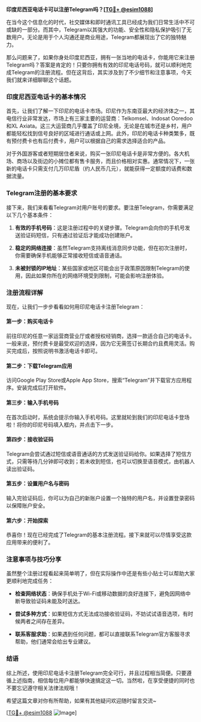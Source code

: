 **印度尼西亚电话卡可以注册Telegram吗？[[TG💪+ @esim1088](https://t.me/s/esim1088)]**

在当今这个信息化的时代，社交媒体和即时通讯工具已经成为我们日常生活中不可或缺的一部分。而其中，Telegram以其强大的功能、安全性和隐私保护吸引了无数用户。无论是用于个人沟通还是商业用途，Telegram都展现出了它的独特魅力。

那么问题来了，如果你身处印度尼西亚，拥有一张当地的电话卡，你能用它来注册Telegram吗？答案是肯定的！只要你拥有有效的印尼电话号码，就可以顺利地完成Telegram的注册流程。但在这背后，其实涉及到了不少细节和注意事项，今天我们就来详细聊聊这个话题。

### 印度尼西亚电话卡的基本情况

首先，让我们了解一下印尼的电话卡市场。印尼作为东南亚最大的经济体之一，其电信行业非常发达，市场上有三家主要的运营商：Telkomsel、Indosat Ooredoo和XL Axiata。这三大运营商几乎覆盖了印尼全境，无论是在城市还是乡村，用户都能轻松找到信号良好的区域进行通话或上网。此外，印尼的电话卡种类繁多，既有预付费卡也有后付费卡，用户可以根据自己的需求选择适合的产品。

对于外国游客或者短期居住者来说，购买一张印尼电话卡是非常方便的。各大机场、商场以及街边的小摊位都有售卡服务，而且价格相对实惠。通常情况下，一张新的电话卡只需支付几万印尼盾（约人民币几元），就能获得一定额度的话费和数据流量。

### Telegram注册的基本要求

接下来，我们来看看Telegram对用户账号的要求。要注册Telegram，你需要满足以下几个基本条件：

1. **有效的手机号码**：这是注册过程中的关键步骤。Telegram会向你的手机号发送验证码短信，只有通过验证后才能成功创建账户。
   
2. **稳定的网络连接**：虽然Telegram支持离线消息同步功能，但在初次注册时，你需要确保手机能够正常接收短信或语音通话。

3. **未被封锁的IP地址**：某些国家或地区可能会出于政策原因限制Telegram的使用，因此如果你所在的网络环境受到限制，可能会影响注册体验。

### 注册流程详解

现在，让我们一步步看看如何用印尼电话卡注册Telegram：

#### 第一步：购买电话卡
前往印尼的任意一家运营商营业厅或者授权经销商，选择一款适合自己的电话卡。一般来说，预付费卡是最受欢迎的选择，因为它无需签订长期合约且费用灵活。购买完成后，按照说明书激活电话卡即可。

#### 第二步：下载Telegram应用
访问Google Play Store或Apple App Store，搜索“Telegram”并下载官方应用程序。安装完成后打开软件。

#### 第三步：输入手机号码
在首次启动时，系统会提示你输入手机号码。这里就轮到我们的印尼电话卡登场啦！将你的印尼号码填入框内，并点击下一步。

#### 第四步：接收验证码
Telegram会尝试通过短信或语音通话的方式发送验证码给你。如果选择了短信方式，只需等待几分钟即可收到；若未收到短信，也可以切换至语音模式，由机器人读出验证码。

#### 第五步：设置用户名与密码
输入完验证码后，你可以为自己的新账户设置一个独特的用户名，并设置登录密码以保障账户安全。

#### 第六步：开始探索
恭喜你！现在已经完成了Telegram的基本注册流程。接下来就可以尽情享受这款应用带来的便利了。

### 注意事项与技巧分享

虽然整个注册过程看起来简单明了，但在实际操作中还是有些小贴士可以帮助大家更顺利地完成任务：

- **检查网络状态**：确保手机处于Wi-Fi或移动数据的良好连接下，避免因网络中断导致验证码未能及时送达。
  
- **尝试多种方式**：如果短信方式无法成功接收验证码，不妨试试语音选项，有时候两者之间存在差异。
  
- **联系客服求助**：如果遇到任何问题，都可以直接联系Telegram官方客服寻求帮助，他们通常会给出专业建议。

### 结语

综上所述，使用印尼电话卡注册Telegram完全可行，并且过程相当简便。只要遵循上述指南，相信每位用户都能够快速搞定这一切。当然啦，在享受便捷的同时也不要忘记遵守相关法律法规哦！

希望这篇文章对你有所帮助，如果有其他疑问欢迎随时留言交流~ 

[[TG💪+ @esim1088](https://t.me/s/esim1088) ![Image](https://i.postimg.cc/4NQfJmqS/Snipaste-2025-05-13-00-14-12.png)]